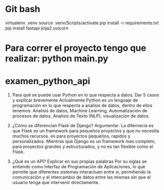 # Git bash
 virtualenv .venv
 source .venv/Scripts/activate
 pip install -r requirements.txt
 pip install fastapi jinja2 uvicorn

# Para correr el proyecto tengo que realizar: python main.py

# examen_python_api
1. Para qué se puede usar Python en lo que respecta a datos. Dar 5 casos y explicar brevemente
Actualmente Python es un lenguaje de programación en lo que respecta a analisis de datos, dentro de ellos tenemos: Analisis de datos, Machine Learning, Automatización de procesos de datos, Analisis de Texto (NLP), visualización de datos.

2. ¿Cómo se diferencian Flask de Django? Argumentar.
La difernecia es que Flask es un framework para pequeños proyectos y que no necesita muchos recursos. es para proyectos pequeños, rapidos y personalizados.
Mientras que Django es un framework mas completo, para proyectos grandes y estructurados, y no es tan flexible como el Flask.

3. ¿Qué es un API? Explicar en sus propias palabras
Por su siglas se entiendo como Interfaz de Programación de Aplicaciones, lo que permite que diferentes sistemas interactuen entre si, permitiendo la comunicación y el intercambio de datos entre las mismas sin que el usuario tenga que intervenir directamente.